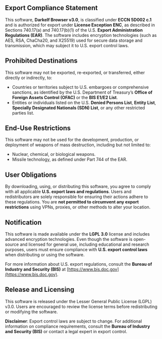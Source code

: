 ## Export Compliance Statement

This software, **Darkelf Browser v3.0**, is classified under **ECCN 5D002 c.1** and is authorized for export under **License Exception ENC**, as described in Sections 740.17(a) and 740.17(b)(1) of the U.S. **Export Administration Regulations (EAR)**. The software includes encryption technologies (such as AES, RSA, ChaCha20, and X25519) used for secure data storage and transmission, which may subject it to U.S. export control laws.

## Prohibited Destinations

This software may not be exported, re-exported, or transferred, either directly or indirectly, to:
- Countries or territories subject to U.S. embargoes or comprehensive sanctions, as identified by the U.S. Department of Treasury’s **Office of Foreign Assets Control (OFAC)** or the **BIS E1/E2 List**.
- Entities or individuals listed on the U.S. **Denied Persons List**, **Entity List**, **Specially Designated Nationals (SDN) List**, or any other restricted parties list.

## End-Use Restrictions

This software may not be used for the development, production, or deployment of weapons of mass destruction, including but not limited to:
- Nuclear, chemical, or biological weapons.
- Missile technology, as defined under Part 744 of the EAR.

## User Obligations

By downloading, using, or distributing this software, you agree to comply with all applicable **U.S. export laws and regulations**. Users and redistributors are solely responsible for ensuring their actions adhere to these regulations. You are **not permitted to circumvent any export restrictions** using VPNs, proxies, or other methods to alter your location.

## Notification

This software is made available under the **LGPL 3.0** license and includes advanced encryption technologies. Even though the software is open-source and licensed for general use, including educational and research purposes, users must ensure compliance with **U.S. export control laws** when distributing or using the software.

For more information about U.S. export regulations, consult the **Bureau of Industry and Security (BIS)** at [https://www.bis.doc.gov](https://www.bis.doc.gov).

## Release and Licensing

This software is released under the Lesser General Public License (LGPL) v3.0. Users are encouraged to review the license terms before redistributing or modifying the software.

**Disclaimer**: Export control laws are subject to change. For additional information on compliance requirements, consult the **Bureau of Industry and Security (BIS)** or contact a legal expert in export control.
